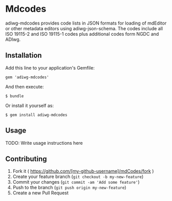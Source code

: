 # Mdcodes

adiwg-mdcodes provides code lists in JSON formats for loading of mdEditor or other metadata
editors using adiwg-json-schema.  The codes include all ISO 19115-2 and ISO 19115-1 codes plus
additional codes form NGDC and ADIwg.

## Installation

Add this line to your application's Gemfile:

    gem 'adiwg-mdcodes'

And then execute:

    $ bundle

Or install it yourself as:

    $ gem install adiwg-mdcodes

## Usage

TODO: Write usage instructions here

## Contributing

1. Fork it ( https://github.com/[my-github-username]/mdCodes/fork )
2. Create your feature branch (`git checkout -b my-new-feature`)
3. Commit your changes (`git commit -am 'Add some feature'`)
4. Push to the branch (`git push origin my-new-feature`)
5. Create a new Pull Request
